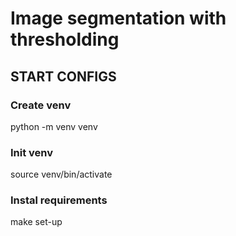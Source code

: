 # Image segmentation with thresholding

## START CONFIGS

### Create venv
python -m venv venv 

### Init venv
source venv/bin/activate 

### Instal requirements 
make set-up

